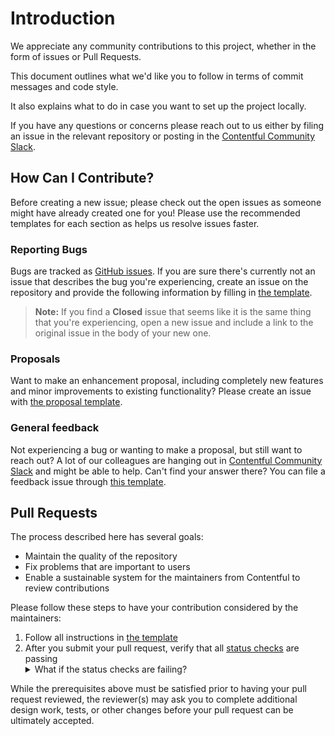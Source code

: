 # Introduction

We appreciate any community contributions to this project, whether in the form of issues or Pull Requests.

This document outlines what we'd like you to follow in terms of commit messages and code style.

It also explains what to do in case you want to set up the project locally.

If you have any questions or concerns please reach out to us either by filing an issue in the relevant repository or posting in the [Contentful Community Slack](https://www.contentful.com/slack/).

## How Can I Contribute?

Before creating a new issue; please check out the open issues as someone might have already created one for you! Please use the recommended templates for each section as helps us resolve issues faster.

### Reporting Bugs

Bugs are tracked as [GitHub issues](https://guides.github.com/features/issues/). If you are sure there's currently not an issue that describes the bug you're experiencing, create an issue on the repository and provide the following information by filling in [the template](https://github.com/contentful/template-ecommerce-webapp-nextjs/tree/main/.github/ISSUE_TEMPLATE/bug-report.md).

> **Note:** If you find a **Closed** issue that seems like it is the same thing that you're experiencing, open a new issue and include a link to the original issue in the body of your new one.

### Proposals

Want to make an enhancement proposal, including completely new features and minor improvements to existing functionality? Please create an issue with [the proposal template](https://github.com/contentful/template-ecommerce-webapp-nextjs/tree/main/.github/ISSUE_TEMPLATE/proposal.md).

### General feedback

Not experiencing a bug or wanting to make a proposal, but still want to reach out? A lot of our colleagues are hanging out in [Contentful Community Slack](https://www.contentful.com/slack/) and might be able to help. Can't find your answer there? You can file a feedback issue through [this template](https://github.com/contentful/template-ecommerce-webapp-nextjs/tree/main/.github/ISSUE_TEMPLATE/feedback.md).

## Pull Requests

The process described here has several goals:

- Maintain the quality of the repository
- Fix problems that are important to users
- Enable a sustainable system for the maintainers from Contentful to review contributions

Please follow these steps to have your contribution considered by the maintainers:

1. Follow all instructions in [the template](https://github.com/contentful/template-ecommerce-webapp-nextjs/tree/main/.github/PULL_REQUEST_TEMPLATE.md)
2. After you submit your pull request, verify that all [status checks](https://help.github.com/articles/about-status-checks/) are passing <details><summary>What if the status checks are failing?</summary>If a status check is failing, and you believe that the failure is unrelated to your change, please leave a comment on the pull request explaining why you believe the failure is unrelated. A maintainer will re-run the status check for you. If we conclude that the failure was a false positive, then we will open an issue to track that problem with our status check suite.</details>

While the prerequisites above must be satisfied prior to having your pull request reviewed, the reviewer(s) may ask you to complete additional design work, tests, or other changes before your pull request can be ultimately accepted.

